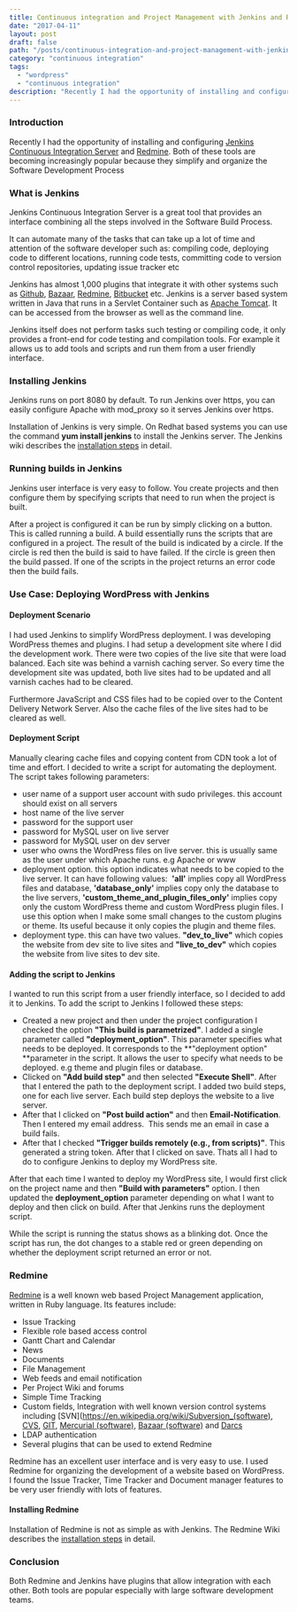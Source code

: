 ```yaml
---
title: Continuous integration and Project Management with Jenkins and Redmine
date: "2017-04-11"
layout: post
draft: false
path: "/posts/continuous-integration-and-project-management-with-jenkins-and-redmine"
category: "continuous integration"
tags:
  - "wordpress"
  - "continuous integration"
description: "Recently I had the opportunity of installing and configuring Jenkins Continuous Integration Server and Redmine. Both of these tools are becoming increasingly popular because they simplify and organize the Software Development Process"
---
```


### Introduction
Recently I had the opportunity of installing and configuring [Jenkins Continuous Integration Server](https://en.wikipedia.org/wiki/Jenkins_(software)) and [Redmine](https://en.wikipedia.org/wiki/Redmine). Both of these tools are becoming increasingly popular because they simplify and organize the Software Development Process

### What is Jenkins
Jenkins Continuous Integration Server is a great tool that provides an interface combining all the steps involved in the Software Build Process.

It can automate many of the tasks that can take up a lot of time and attention of the software developer such as: compiling code, deploying code to different locations, running code tests, committing code to version control repositories, updating issue tracker etc

Jenkins has almost 1,000 plugins that integrate it with other systems such as [Github](https://en.wikipedia.org/wiki/GitHub), [Bazaar](https://en.wikipedia.org/wiki/GNU_Bazaar), [Redmine](https://en.wikipedia.org/wiki/Redmine), [Bitbucket](https://en.wikipedia.org/wiki/Bitbucket) etc. Jenkins is a server based system written in Java that runs in a Servlet Container such as [Apache Tomcat](https://en.wikipedia.org/wiki/Apache_Tomcat). It can be accessed from the browser as well as the command line.

Jenkins itself does not perform tasks such testing or compiling code, it only provides a front-end for code testing and compilation tools. For example it allows us to add tools and scripts and run them from a user friendly interface.

### Installing Jenkins
Jenkins runs on port 8080 by default. To run Jenkins over https, you can easily configure Apache with mod_proxy so it serves Jenkins over https.

Installation of Jenkins is very simple. On Redhat based systems you can use the command **yum install jenkins** to install the Jenkins server. The Jenkins wiki describes the [installation steps](https://wiki.jenkins-ci.org/display/JENKINS/Installing+Jenkins) in detail.

### Running builds in Jenkins
Jenkins user interface is very easy to follow. You create projects and then configure them by specifying scripts that need to run when the project is built.

After a project is configured it can be run by simply clicking on a button. This is called running a build. A build essentially runs the scripts that are configured in a project. The result of the build is indicated by a circle. If the circle is red then the build is said to have failed. If the circle is green then the build passed. If one of the scripts in the project returns an error code then the build fails.

### Use Case: Deploying WordPress with Jenkins

#### Deployment Scenario
I had used Jenkins to simplify WordPress deployment. I was developing WordPress themes and plugins. I had setup a development site where I did the development work. There were two copies of the live site that were load balanced. Each site was behind a varnish caching server. So every time the development site was updated, both live sites had to be updated and all varnish caches had to be cleared.

Furthermore JavaScript and CSS files had to be copied over to the Content Delivery Network Server. Also the cache files of the live sites had to be cleared as well.

#### Deployment Script
Manually clearing cache files and copying content from CDN took a lot of time and effort. I decided to write a script for automating the deployment. The script takes following parameters:

* user name of a support user account with sudo privileges. this account should exist on all servers
* host name of the live server
* password for the support user
* password for MySQL user on live server
* password for MySQL user on dev server
* user who owns the WordPress files on live server. this is usually same as the user under which Apache runs. e.g Apache or www
* deployment option. this option indicates what needs to be copied to the live server. It can have following values:  **'all'** implies copy all WordPress files and database, **'database_only'** implies copy only the database to the live servers, **'custom_theme_and_plugin_files_only'** implies copy only the custom WordPress theme and custom WordPress plugin files. I use this option when I make some small changes to the custom plugins or theme. Its useful because it only copies the plugin and theme files.
* deployment type. this can have two values. **"dev_to_live"** which copies the website from dev site to live sites and **"live_to_dev"** which copies the website from live sites to dev site.


#### Adding the script to Jenkins

I wanted to run this script from a user friendly interface, so I decided to add it to Jenkins. To add the script to Jenkins I followed these steps:

 * Created a new project and then under the project configuration I checked the option **"This build is parametrized"**. I added a single parameter called **"deployment_option"**. This parameter specifies what needs to be deployed. It corresponds to the **"deployment option" **parameter in the script. It allows the user to specify what needs to be deployed. e.g theme and plugin files or database.
 * Clicked on **"Add build step"** and then selected **"Execute Shell"**. After that I entered the path to the deployment script. I added two build steps, one for each live server. Each build step deploys the website to a live server.
 * After that I clicked on **"Post build action"** and then **Email-Notification**. Then I entered my email address.  This sends me an email in case a build fails.
 * After that I checked **"Trigger builds remotely (e.g., from scripts)"**. This generated a string token. After that I clicked on save. Thats all I had to do to configure Jenkins to deploy my WordPress site.

After that each time I wanted to deploy my WordPress site, I would first click on the project name and then **"Build with parameters"** option. I then updated the **deployment_option** parameter depending on what I want to deploy and then click on build. After that Jenkins runs the deployment script.

While the script is running the status shows as a blinking dot. Once the script has run, the dot changes to a stable red or green depending on whether the deployment script returned an error or not.

### Redmine
[Redmine](https://en.wikipedia.org/wiki/Redmine) is a well known web based Project Management application, written in Ruby language. Its features include:

* Issue Tracking
* Flexible role based access control
* Gantt Chart and Calendar
* News
* Documents
* File Management
* Web feeds and email notification
* Per Project Wiki and forums
* Simple Time Tracking
* Custom fields, Integration with well known version control systems including [SVN](https://en.wikipedia.org/wiki/Subversion_(software), [CVS](https://en.wikipedia.org/wiki/Concurrent_Versions_System), [GIT](https://en.wikipedia.org/wiki/Git_(software)), [Mercurial (software)](https://en.wikipedia.org/wiki/Mercurial_(software)), [Bazaar (software)](https://en.wikipedia.org/wiki/Bazaar_(software)) and [Darcs](https://en.wikipedia.org/wiki/Darcs)
* LDAP authentication
* Several plugins that can be used to extend Redmine

Redmine has an excellent user interface and is very easy to use. I used Redmine for organizing the development of a website based on WordPress. I found the Issue Tracker, Time Tracker and Document manager features to be very user friendly with lots of features.

#### Installing Redmine
Installation of Redmine is not as simple as with Jenkins. The Redmine Wiki describes the [installation steps](http://www.redmine.org/projects/redmine/wiki/redmineinstall) in detail.

### Conclusion
Both Redmine and Jenkins have plugins that allow integration with each other. Both tools are popular especially with large software development teams.
